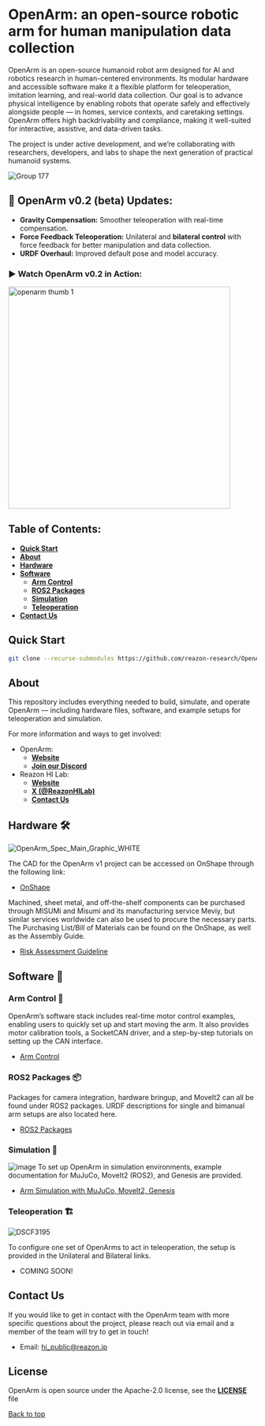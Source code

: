 # OpenArm: an open-source robotic arm for human manipulation data collection
OpenArm is an open-source humanoid robot arm designed for AI and robotics research in human-centered environments. Its modular hardware and accessible software make it a flexible platform for teleoperation, imitation learning, and real-world data collection. Our goal is to advance physical intelligence by enabling robots that operate safely and effectively alongside people — in homes, service contexts, and caretaking settings. OpenArm offers high backdrivability and compliance, making it well-suited for interactive, assistive, and data-driven tasks.

The project is under active development, and we’re collaborating with researchers, developers, and labs to shape the next generation of practical humanoid systems.

![Group 177](https://github.com/user-attachments/assets/033b1c4d-2b5a-43d4-ac3c-0cde2157ff43)


## 🚀 OpenArm v0.2 (beta) Updates:
- **Gravity Compensation:** Smoother teleoperation with real-time compensation.
- **Force Feedback Teleoperation:** Unilateral and **bilateral control** with force feedback for better manipulation and data collection.
- **URDF Overhaul:** Improved default pose and model accuracy.

### ▶️ Watch OpenArm v0.2 in Action:

[<img src="https://github.com/user-attachments/assets/9d920921-383c-4d1a-980c-0412a1b59957" alt="openarm thumb 1" width="450">](https://www.youtube.com/watch?v=2-Au7Sc0uKw?si=RIR9v3v0valV4106 "OpenArm v0.2 beta")

## Table of Contents:
* [**Quick Start**](#Quick-Start)
* [**About**](#About)
* [**Hardware**](#Hardware-🛠️)
* [**Software**](#Software-💾)
  * [**Arm Control**](#Arm-Control-🦾)
  * [**ROS2 Packages**](#ROS2-Packages-📦)
  * [**Simulation**](#Simulation-🤖)
  * [**Teleoperation**](#Teleoperation-🏗️)
* [**Contact Us**](#Contact-Us)

## Quick Start

```sh
git clone --recurse-submodules https://github.com/reazon-research/OpenArm.git
```

## About
This repository includes everything needed to build, simulate, and operate OpenArm — including hardware files, software, and example setups for teleoperation and simulation.

For more information and ways to get involved:
- OpenArm:
  - [**Website**](https://private-reazon.notion.site/OpenArm-113446ca7f73805fa06cd8d24315122b)
  - [**Join our Discord**](https://discord.gg/K6kmFzXagm)
- Reazon HI Lab:
  - [**Website**](https://www.hilab.jp/Reazon-Human-Interaction-Lab-113446ca7f7381a987f4f091d3f62dd5)
  - [**X (@ReazonHILab)**](https://x.com/reazonhilab)
  - [**Contact Us**](#Contact-Us)

## Hardware 🛠️
![OpenArm_Spec_Main_Graphic_WHITE](https://github.com/user-attachments/assets/33b801f6-6ee4-45a7-875e-de81dafd986b)

The CAD for the OpenArm v1 project can be accessed on OnShape through the following link: 
- [OnShape](https://cad.onshape.com/documents/b4c9f28b9b00f7d40a1a4250/w/fe370058f6ecce02af3b0093/e/c7e7f88d1c11b5ea0a83ba7c?renderMode=0&uiState=67b590ed2d89b65cc3bf2317)

Machined, sheet metal, and off-the-shelf components can be purchased through MISUMi and Misumi and its manufacturing service Meviy, but similar services worldwide can also be used to procure the necessary parts. The Purchasing List/Bill of Materials can be found on the OnShape, as well as the Assembly Guide. 

- [Risk Assessment Guideline](https://docs.google.com/spreadsheets/d/11ayqCXhusLvExf8lalkxcZMikRYgav0Hl6p7CVpsXZ8/edit?usp=sharing)

## Software 💾

### Arm Control 🦾
OpenArm’s software stack includes real-time motor control examples, enabling users to quickly set up and start moving the arm. It also provides motor calibration tools, a SocketCAN driver, and a step-by-step tutorials on setting up the CAN interface.
- [Arm Control](https://github.com/reazon-research/OpenArm/tree/main/software/control)

### ROS2 Packages 📦
Packages for camera integration, hardware bringup, and MoveIt2 can all be found under ROS2 packages. URDF descriptions for single and bimanual arm setups are also located here.
- [ROS2 Packages](https://github.com/reazon-research/openarm_ros2)

### Simulation 🤖
![image](https://github.com/user-attachments/assets/38d35919-a526-4636-9b34-b4b4ad11a32e)
To set up OpenArm in simulation environments, example documentation for MuJuCo, MoveIt2 (ROS2), and Genesis are provided.

- [Arm Simulation with MuJuCo, MoveIt2, Genesis](https://github.com/reazon-research/openarm_simulation)

### Teleoperation 🏗️
![DSCF3195](https://github.com/user-attachments/assets/6bb219fa-276f-46a6-8c31-756a8cbc19bb)

To configure one set of OpenArms to act in teleoperation, the setup is provided in the Unilateral and Bilateral links.
- COMING SOON!

## Contact Us
If you would like to get in contact with the OpenArm team with more specific questions about the project, please reach out via email and a member of the team will try to get in touch!
- Email: [hi_public@reazon.jp](hi_public@reazon.jp)

## License
OpenArm is open source under the Apache-2.0 license, see the [**LICENSE**](https://github.com/reazon-research/OpenArm/tree/main/LICENSE) file

<a href="#top">Back to top</a>
